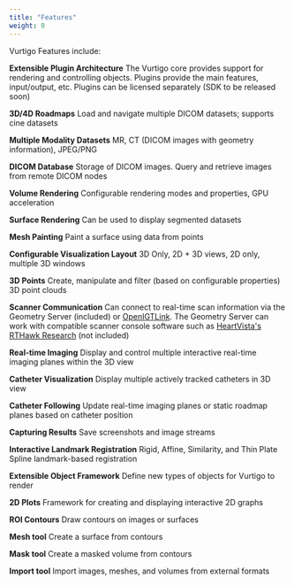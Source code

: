 ```yaml
---
title: "Features"
weight: 0
---
```

Vurtigo Features include:
 
 **Extensible Plugin Architecture** The Vurtigo core provides support for rendering and controlling objects. Plugins provide the main features, input/output, etc. Plugins can be licensed separately (SDK to be released soon)
 
 **3D/4D Roadmaps** Load and navigate multiple DICOM datasets; supports cine datasets
 
 **Multiple Modality Datasets** MR, CT (DICOM images with geometry information), JPEG/PNG
 
 **DICOM Database** Storage of DICOM images. Query and retrieve images from remote DICOM nodes
 
 **Volume Rendering** Configurable rendering modes and properties, GPU acceleration
 
 **Surface Rendering** Can be used to display segmented datasets
 
 **Mesh Painting** Paint a surface using data from points
 
 **Configurable Visualization Layout** 3D Only, 2D + 3D views, 2D only, multiple 3D windows
 
 **3D Points** Create, manipulate and filter (based on configurable properties) 3D point clouds
 
 **Scanner Communication** Can connect to real-time scan information via the Geometry Server (included) or [OpenIGTLink](http://openigtlink.org/). The Geometry Server can work with compatible scanner console software such as [HeartVista's](https://www.heartvista.ai/) [RTHawk Research](https://www.heartvista.ai/for-research) (not included)
 
 **Real-time Imaging** Display and control multiple interactive real-time imaging planes within the 3D view
 
 **Catheter Visualization** Display multiple actively tracked catheters in 3D view
 
 **Catheter Following** Update real-time imaging planes or static roadmap planes based on catheter position
 
 **Capturing Results** Save screenshots and image streams
 
 **Interactive Landmark Registration** Rigid, Affine, Similarity, and Thin Plate Spline landmark-based registration
 
 **Extensible Object Framework** Define new types of objects for Vurtigo to render
 
 **2D Plots** Framework for creating and displaying interactive 2D graphs
 
 **ROI Contours** Draw contours on images or surfaces
 
 **Mesh tool** Create a surface from contours
 
 **Mask tool** Create a masked volume from contours
 
 **Import tool** Import images, meshes, and volumes from external formats
